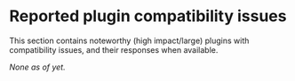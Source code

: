 # Reported plugin compatibility issues

This section contains noteworthy (high impact/large) plugins with compatibility issues, and their responses when available.

_None as of yet._